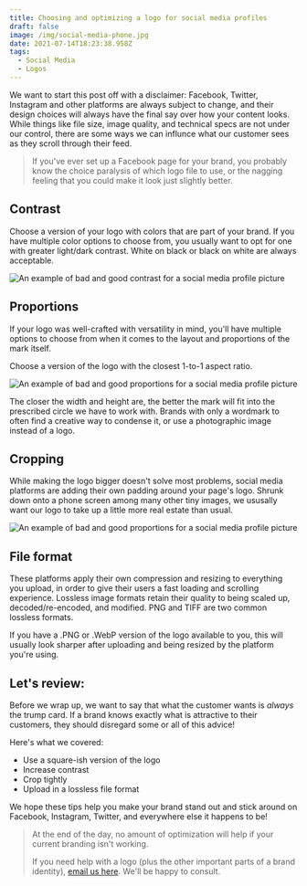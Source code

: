 ```yaml
---
title: Choosing and optimizing a logo for social media profiles
draft: false
image: /img/social-media-phone.jpg
date: 2021-07-14T18:23:38.958Z
tags:
  - Social Media
  - Logos
---
```


We want to start this post off with a disclaimer: Facebook, Twitter, Instagram and other platforms are always subject to change, and their design choices will always have the final say over how your content looks. While things like file size, image quality, and technical specs are not under our control, there are some ways we can influnce what our customer sees as they scroll through their feed.

> If you've ever set up a Facebook page for your brand, you probably know the choice paralysis of which logo file to use, or the nagging feeling that you could make it look just slightly better.

## Contrast
Choose a version of your logo with colors that are part of your brand. If you have multiple color options to choose from, you usually want to opt for one with greater light/dark contrast. White on black or black on white are always acceptable.

![An example of bad and good contrast for a social media profile picture](/img/social-media-logo-contrast.svg)

## Proportions
If your logo was well-crafted with versatility in mind, you'll have multiple options to choose from when it comes to the layout and proportions of the mark itself.

Choose a version of the logo with the closest 1-to-1 aspect ratio.

![An example of bad and good proportions for a social media profile picture](/img/social-media-logo-proportions.svg)

The closer the width and height are, the better the mark will fit into the prescribed circle we have to work with. Brands with only a wordmark to often find a creative way to condense it, or use a photographic image instead of a logo.

## Cropping
While making the logo bigger doesn't solve most problems, social media platforms are adding their own padding around your page's logo. Shrunk down onto a phone screen among many other tiny images, we ususally want our logo to take up a little more real estate than usual.

![An example of bad and good proportions for a social media profile picture](/img/social-media-logo-crop.svg)

## File format
These platforms apply their own compression and resizing to everything you upload, in order to give their users a fast loading and scrolling experience. Lossless image formats retain their quality to being scaled up, decoded/re-encoded, and modified. PNG and TIFF are two common lossless formats.

If you have a .PNG or .WebP version of the logo available to you, this will usually look sharper after uploading and being resized by the platform you're using.


## Let's review:

Before we wrap up, we want to say that what the customer wants is *always* the trump card. If a brand knows exactly what is attractive to their customers, they should disregard some or all of this advice!

Here's what we covered:

- Use a square-ish version of the logo
- Increase contrast
- Crop tightly
- Upload in a lossless file format

We hope these tips help you make your brand stand out and stick around on Facebook, Instagram, Twitter, and everywhere else it happens to be!

> At the end of the day, no amount of optimization will help if your current branding isn't working.
>
> If you need help with a logo (plus the other important parts of a brand identity), [email us here](mailto:{{site.email}}). We'll be happy to consult.